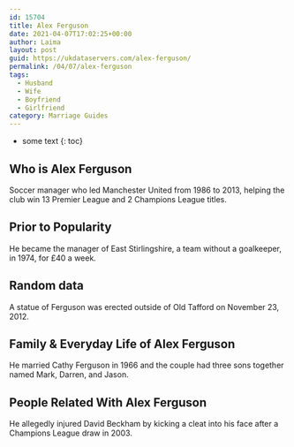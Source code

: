 ```yaml
---
id: 15704
title: Alex Ferguson
date: 2021-04-07T17:02:25+00:00
author: Laima
layout: post
guid: https://ukdataservers.com/alex-ferguson/
permalink: /04/07/alex-ferguson
tags:
  - Husband
  - Wife
  - Boyfriend
  - Girlfriend
category: Marriage Guides
---
```


* some text
{: toc}


## Who is Alex Ferguson
                  
                  
                  
Soccer manager who led Manchester United from 1986 to 2013, helping the club win 13 Premier League and 2 Champions League titles.
                  
              
            
              
            
                
                
                
## Prior to Popularity
                  
                  
                  
He became the manager of East Stirlingshire, a team without a goalkeeper, in 1974, for £40 a week.
                  
              
            
              
            
                
                
                
## Random data
                  
                  
                  
A statue of Ferguson was erected outside of Old Tafford on November 23, 2012.
                  
              
            
              
            
                
                
                
## Family & Everyday Life of Alex Ferguson
                  
                  
                  
He married Cathy Ferguson in 1966 and the couple had three sons together named Mark, Darren, and Jason.
                  
              
            
              
            
                
                
                
## People Related With Alex Ferguson
                  
                  
                  
He allegedly injured David Beckham by kicking a cleat into his face after a Champions League draw in 2003.
                  
              
            
              
            
                
              
            
              
              
            
            
              
            
          
          
          